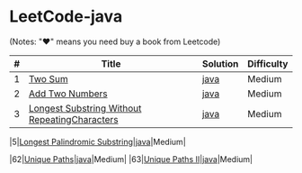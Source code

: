 LeetCode-java
=============
(Notes: "&hearts;" means you need buy a book from Leetcode)

| # | Title | Solution | Difficulty |
|---| ----- | -------- | ---------- |
|1|[Two Sum](https://oj.leetcode.com/problems/two-sum/)|[java](./LeetCode/java/Array/Solution1.java)|Medium|
|2|[Add Two Numbers](https://oj.leetcode.com/problems/add-two-numbers/)|[java](./LeetCode/java/LinkedList/Solution2.java)|Medium|
|3|[Longest Substring Without RepeatingCharacters](https://oj.leetcode.com/problems/longest-substring-without-repeating-characters/)|[java](./LeetCode/java/String/Solution3.java)|Medium|

|5|[Longest Palindromic Substring](https://oj.leetcode.com/problems/longest-palindromic-substring/)|[java](./LeetCode/java/String/Solution5.java)|Medium|


|62|[Unique Paths](https://oj.leetcode.com/problems/unique-paths/)|[java](./LeetCode/java/DynimicProgramming/Solution62.java)|Medium|
|63|[Unique Paths II](https://oj.leetcode.com/problems/unique-paths-ii/)|[java](./LeetCode/java/DynimicProgramming/Solution62.java)|Medium|
